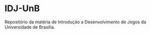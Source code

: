 # IDJ-UnB
Repositório da matéria de Introdução a Desenvolvimento de Jogos da Universidade de Brasília.

